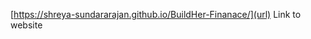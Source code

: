 [https://shreya-sundararajan.github.io/BuildHer-Finanace/](url)
Link to website
<!---
Shreya-Sundararajan/Shreya-Sundararajan is a ✨ special ✨ repository because its `README.md` (this file) appears on your GitHub profile.
You can click the Preview link to take a look at your changes.
--->
